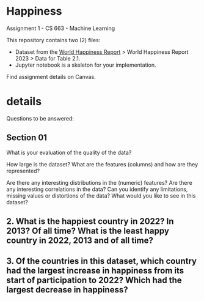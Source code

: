 # Happiness

Assignment 1 - CS 663 - Machine Learning

This repository contains two (2) files:
* Dataset from the [World Happiness Report](https://worldhappiness.report/data/) > World Happiness Report 2023 > Data for Table 2.1.
* Jupyter notebook is a skeleton for your implementation.

Find assignment details on Canvas.


# details
Questions to be answered:

## Section 01

What is your evaluation of the quality of the data? 

How large is the dataset? What are the features (columns) and how are they represented? 

Are there any interesting distributions in the (numeric) features? 
Are there any interesting correlations in the data? 
Can you identify any limitations, missing values or distortions of the data? What would you like to see in this dataset?


## 2. What is the happiest country in 2022? In 2013? Of all time? What is the least happy country in 2022, 2013 and of all time?

## 3. Of the countries in this dataset, which country had the largest increase in happiness from its start of participation to 2022? Which had the largest decrease in happiness?